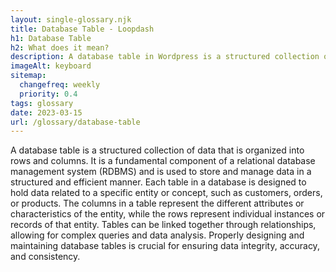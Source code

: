 ```yaml
--- 
layout: single-glossary.njk
title: Database Table - Loopdash
h1: Database Table
h2: What does it mean?
description: A database table in Wordpress is a structured collection of data that stores information related to posts, pages, comments, users, and other content types.
imageAlt: keyboard
sitemap:
  changefreq: weekly
  priority: 0.4
tags: glossary
date: 2023-03-15
url: /glossary/database-table
---
```


A database table is a structured collection of data that is organized into rows and columns. It is a fundamental component of a relational database management system (RDBMS) and is used to store and manage data in a structured and efficient manner. Each table in a database is designed to hold data related to a specific entity or concept, such as customers, orders, or products. The columns in a table represent the different attributes or characteristics of the entity, while the rows represent individual instances or records of that entity. Tables can be linked together through relationships, allowing for complex queries and data analysis. Properly designing and maintaining database tables is crucial for ensuring data integrity, accuracy, and consistency.
